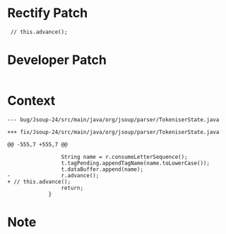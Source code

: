 # Rectify Patch

```
 // this.advance();
```

# Developer Patch

```

```

# Context

```
--- bug/Jsoup-24/src/main/java/org/jsoup/parser/TokeniserState.java

+++ fix/Jsoup-24/src/main/java/org/jsoup/parser/TokeniserState.java

@@ -555,7 +555,7 @@

                 String name = r.consumeLetterSequence();
                 t.tagPending.appendTagName(name.toLowerCase());
                 t.dataBuffer.append(name);
-                r.advance();
+ // this.advance();
                 return;
             }
```

# Note

